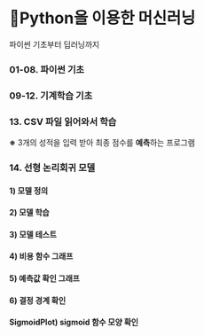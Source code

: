 # 📖Python을 이용한 머신러닝
파이썬 기초부터 딥러닝까지

### 01-08. 파이썬 기초

### 09-12. 기계학습 기초

### 13. CSV 파일 읽어와서 학습
**※** 3개의 성적을 입력 받아 최종 점수를 **예측**하는 프로그램


### 14. 선형 논리회귀 모델
#### 1) 모델 정의
#### 2) 모델 학습
#### 3) 모델 테스트
#### 4) 비용 함수 그래프
#### 5) 예측값 확인 그래프
#### 6) 결정 경계 확인


#### SigmoidPlot) sigmoid 함수 모양 확인
